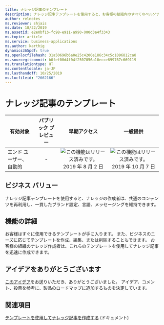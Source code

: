 ```yaml
---
title: ナレッジ記事のテンプレート
description: ナレッジ記事テンプレートを使用すると、お客様の組織内のすべてのペルソナが構造化サポート情報の構築に簡単に参加できるため、ナレッジの収集が簡単になります。
author: relnotes
ms.reviewer: shjais
ms.date: 10/22/2019
ms.assetid: e2e0bf1b-fc98-e911-a990-000d3a4f3343
ms.topic: article
ms.service: business-applications
ms.author: karthig
dynamics365pdf: true
ms.openlocfilehash: 31a50696b6a0e25c4200e186c34c5c1896812ca8
ms.sourcegitcommit: b0fef00d4f04f2507056a10ecce699767c669119
ms.translationtype: HT
ms.contentlocale: ja-JP
ms.lasthandoff: 10/25/2019
ms.locfileid: "2662166"
---
```

# <a name="knowledge-article-templates"></a>ナレッジ記事のテンプレート


| 有効対象    |  パブリック プレビュー | 早期アクセス | 一般提供 | 
| ---------- | :----------: |:----------: |:----------: |
|エンド ユーザー、自動的|-|![この機能はリリース済みです。](/dynamics365-release-plan/media/green-checkmark.png "この機能はリリース済みです。") 2019 年 8 月 2 日| ![この機能はリリース済みです。](/dynamics365-release-plan/media/green-checkmark.png "この機能はリリース済みです。") 2019 年 10 月 7 日|


## <a name="business-value"></a>ビジネス バリュー
<!-- bv start -->
ナレッジ記事テンプレートを使用すると、ナレッジの作成者は、共通のコンテンツを再利用し、一貫したブランド設定、言語、メッセージングを維持できます。
<!-- bv end -->



## <a name="feature-details"></a>機能の詳細
<!--feature detail start -->
お客様はすぐに使用できるテンプレートが手に入ります。 また、ビジネスのニーズに応じてテンプレートを作成、編集、または削除することもできます。 お客様の組織のナレッジ作成者は、これらのテンプレートを使用してナレッジ記事を迅速に作成できます。
<!--feature detail end -->









## <a name="thank-you-for-your-idea"></a>アイデアをありがとうございます
[このアイデア](https://experience.dynamics.com/ideas/idea/?ideaid=6e73b862-131a-e611-80e2-c4346badc228)をお送りいただき、ありがとうございました。 アイデア、コメント、投票を参考に、製品のロードマップに追加するものを決定しています。

## <a name="see-also"></a>関連項目

[テンプレートを使用してナレッジ記事を作成する](https://docs.microsoft.com/dynamics365/customer-engagement/customer-service/customer-service-hub-user-guide-knowledge-article#create-knowledge-articles-using-templates) (ドキュメント)
